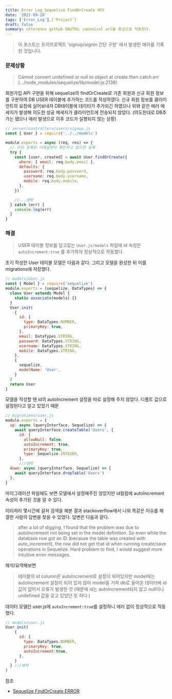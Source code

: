 ```yaml
---
title: Error Log_Sequelize FindOrCreate 에러
date: '2021-09-28'
tags: ['Error_Log'],['Project']
draft: false
summary: utterence github OAUTH는 canonical url을 중심으로 작동한다.
---
```


> 이 포스트는 토이프로젝트 'signup/signin 간단 구현' 에서 발생한 에러를 기록한 것입니다.

### 문제상황

> Cannot convert undefined or null to object at create.then.catch.err (.../node_modules/sequelize/lib/model.js:2138)

회원가입 API 구현을 위해 sequelize의 findOrCreate로 기존 회원과 신규 회원 정보를 구분하여 DB USER 테이블에 추가하는 코드를 작성하였다. 신규 회원 정보를 클라이언트의 요청에 실어보내자 DB테이블에 데이터가 추가되긴 하였으나 위와 같은 에러 메세지가 발생해 의도한 성공 메세지가 클라이언트에 전송되지 않았다. (의도한대로 DB추가는 됐으나 에러 발생으로 이후 코드가 실행되지 않는 상황)

```js
// server/controllers/users/signup.js
const { User } = require('../../models')

module.exports = async (req, res) => {
  // 이미 등록된 이메일인지 확인하고 없으면 등록
  try {
    const [user, created] = await User.findOrCreate({
      where: { email: req.body.email },
      defaults: {
        password: req.body.password,
        username: req.body.username,
        mobile: req.body.mobile,
      },
    })

    //...생략
  } catch (err) {
    console.log(err)
  }
}
```

### 해결

> USER 테이블 정보를 담고있는 `User.js/models` 파일에 id 속성은 `autoIncrement:true` 를 추가하자 정상적으로 작동했다.

초기 작성한 User 테이블 모델은 다음과 같다. 그리고 모델을 완성한 뒤 이를 migrations에 저장했다.

```js
// models/User.js
const { Model } = require('sequelize')
module.exports = (sequelize, DataTypes) => {
  class User extends Model {
    static associate(models) {}
  }
  User.init(
    {
      id: {
        type: DataTypes.NUMBER,
        primaryKey: true,
      },
      email: DataTypes.STRING,
      password: DataTypes.STRING,
      username: DataTypes.STRING,
      mobile: DataTypes.STRING,
    },
    {
      sequelize,
      modelName: 'User',
    }
  )
  return User
}
```

모델을 작성할 땐 id의 autoIncrement 설정을 따로 설정해 주지 않았다. 디폴트 값으로 설정된다고 알고 있었기 때문

```js
// migrations/user.js
module.exports = {
  up: async (queryInterface, Sequelize) => {
    await queryInterface.createTable('Users', {
      id: {
        allowNull: false,
        autoIncrement: true,
        primaryKey: true,
        type: Sequelize.INTEGER,
      },
      ///생략
  down: async (queryInterface, Sequelize) => {
    await queryInterface.dropTable('Users')
  },
}
```

마이그레이션 파일에도 보면 모델에서 설정해주진 않았지만 id컬럼에 autoIncrement 속성이 추가된 것을 알 수 있다.

이리저리 몇시간에 걸쳐 검색을 해본 결과 stackoverflow에서 나와 똑같은 이슈를 해결한 사람의 답변을 찾을 수 있었다. 답변은 다음과 같다.

> after a lot of digging, I found that the problem was due to autoIncrement not being set in the model definition. So even while the database row got an ID (because the table was created with auto_increment), the row did not get that id when running create/save operations in Sequelize. Hard problem to find, I would suggest more intuitive error messages.

해석/요약해보면

> 테이블의 id column은 autoIncrement로 설정이 되어있지만 model에는 autoIncrement 설정이 되어 있지 않아 model을 거쳐 db로 들어온 데이터에 id 값이 없어서 오류가 발생한 것 (때문에 id는 autoIncrement되지 않고 null이나 undefined 값을 갖고 있었던 듯 하다.)

데이터 모델인 user.js에 `autoIncrement:true`를 설정하니 에러 없이 정상적으로 작동했다.

```js
// models/user.js
User.init(
    {
      id: {
        type: DataTypes.NUMBER,
        primaryKey: true,
        autoIncrement:true,
      },
    }
  } ///생략
)
```

참조

- [Sequelize FindOrCreate ERROR](https://github.com/sequelize/sequelize/issues/9003)
